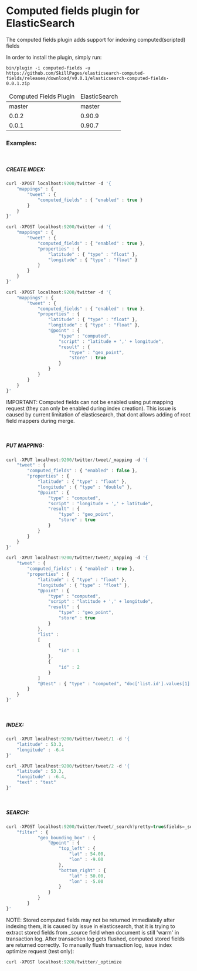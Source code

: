Computed fields plugin for ElasticSearch 
===========================================

The computed fields plugin adds support for indexing computed(scripted) fields

In order to install the plugin, simply run: 
```
bin/plugin -i computed-fields -u https://github.com/SkillPages/elasticsearch-computed-fields/releases/download/v0.0.1/elasticsearch-computed-fields-0.0.1.zip
```

<table>
	<thead>
		<tr>
			<td>Computed Fields Plugin</td>
			<td>ElasticSearch</td>
		</tr>
	</thead>
	<tbody>
		<tr>
			<td>master</td>
			<td>master</td>
		</tr>
		<tr>
			<td>0.0.2</td>
			<td>0.90.9</td>
		</tr>
		<tr>
			<td>0.0.1</td>
			<td>0.90.7</td>
		</tr>
	</tbody>
</table>

### Examples:
&nbsp;
##### CREATE INDEX:
```javascript
curl -XPOST localhost:9200/twitter -d '{
    "mappings" : {
        "tweet" : {
            "computed_fields" : { "enabled" : true }
        }
    }
}'
```
```javascript
curl -XPOST localhost:9200/twitter -d '{
    "mappings" : {
        "tweet" : {
            "computed_fields" : { "enabled" : true },
            "properties" : {
                "latitude" : { "type" : "float" },
                "longitude" : { "type" : "float" }
            }
        }
    }
}'
```
```javascript
curl -XPOST localhost:9200/twitter -d '{
    "mappings" : {
        "tweet" : {
            "computed_fields" : { "enabled" : true },
            "properties" : {
                "latitude" : { "type" : "float" },
                "longitude" : { "type" : "float" },
                "@point" : { 
                    "type" : "computed", 
                    "script" : "latitude + ',' + longitude", 
                    "result" : {
                        "type" : "geo_point",
                        "store" : true
                    }
                }
            }
        }
    }
}'
```
IMPORTANT: Computed fields can not be enabled using put mapping request (they can only be enabled during index creation). This issue is caused by current limitation of elasticsearch, that dont allows adding of root field mappers during merge.

&nbsp;
##### PUT MAPPING:

```javascript
curl -XPUT localhost:9200/twitter/tweet/_mapping -d '{
    "tweet" : {
        "computed_fields" : { "enabled" : false },
        "properties" : {
            "latitude" : { "type" : "float" },
            "longitude" : { "type" : "double" },
            "@point" : { 
                "type" : "computed", 
                "script" : "longitude + ',' + latitude", 
                "result" : {
                    "type" : "geo_point",
                    "store" : true
                }
            }
        }
    }
}'
```
```javascript
curl -XPUT localhost:9200/twitter/tweet/_mapping -d '{
    "tweet" : {
        "computed_fields" : { "enabled" : true },
        "properties" : {
            "latitude" : { "type" : "float" },
            "longitude" : { "type" : "float" },
            "@point" : { 
                "type" : "computed", 
                "script" : "latitude + ',' + longitude", 
                "result" : {
                    "type" : "geo_point",
                    "store" : true
                }
            },
            "list" : 
            [
            	{
            	    "id" : 1 
            	},
            	{
            	    "id" : 2
            	}
            ]
            "@test" : { "type" : "computed", "doc['list.id'].values[1].toString() + doc['list.id'].value.toString()" : "!false", "result" : { "type" : "string" } }
        }
    }
}'
```
&nbsp;
##### INDEX:
```javascript
curl -XPUT localhost:9200/twitter/tweet/1 -d '{
    "latitude" : 53.3,
    "longitude" : -6.4
}'
```
```javascript
curl -XPUT localhost:9200/twitter/tweet/2 -d '{
    "latitude" : 53.3,
    "longitude" : -6.4,
    "text" : "test"
}'
```
&nbsp;
##### SEARCH:
```javascript
curl -XPOST localhost:9200/twitter/tweet/_search?pretty=true&fields=_source,@point -d '{
    "filter" : {
            "geo_bounding_box" : {
                "@point" : {
                    "top_left" : {
                        "lat" : 54.00,
                        "lon" : -9.00
                    },
                    "bottom_right" : {
                        "lat" : 50.00,
                        "lon" : -5.00
                    }
                }
            }
        }
}'
```
NOTE: Stored computed fields may not be returned immediatelly after indexing them, it is caused by issue in elasticsearch, that it is trying to extract stored fields from _source field when document is still 'warm' in transaction log. After transaction log gets flushed, computed stored fields are returned correctly. To manually flush transaction log, issue index optimize request (test only):
```javascript
curl -XPOST localhost:9200/twitter/_optimize
```


